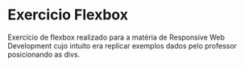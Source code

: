 # Exercicio Flexbox
Exercício de flexbox realizado para a matéria de Responsive Web Development cujo intuito era replicar exemplos dados pelo professor posicionando as divs.
